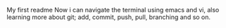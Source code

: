 My first readme
Now i can navigate the terminal using emacs and vi, also learning more about git; add, commit, push, pull, branching and so on.
